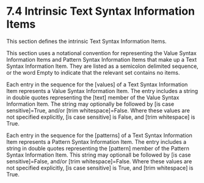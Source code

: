 <html dir="LTR" xmlns:mshelp="http://msdn.microsoft.com/mshelp" xmlns:ddue="http://ddue.schemas.microsoft.com/authoring/2003/5" xmlns:xlink="http://www.w3.org/1999/xlink" xmlns:tool="http://www.microsoft.com/tooltip"><body><input type="hidden" id="userDataCache" class="userDataStyle"><input type="hidden" id="hiddenScrollOffset"><img id="dropDownImage" style="display:none; height:0; width:0;" src="../local/drpdown.gif"><img id="dropDownHoverImage" style="display:none; height:0; width:0;" src="../local/drpdown_orange.gif"><img id="collapseImage" style="display:none; height:0; width:0;" src="../local/collapse.gif"><img id="expandImage" style="display:none; height:0; width:0;" src="../local/exp.gif"><img id="collapseAllImage" style="display:none; height:0; width:0;" src="../local/collall.gif"><img id="expandAllImage" style="display:none; height:0; width:0;" src="../local/expall.gif"><img id="copyImage" style="display:none; height:0; width:0;" src="../local/copycode.gif"><img id="copyHoverImage" style="display:none; height:0; width:0;" src="../local/copycodeHighlight.gif"><div id="header"><h1 class="heading">7.4 Intrinsic Text Syntax Information Items</h1></div><div id="mainSection"><div id="mainBody"><div id="allHistory" class="saveHistory" onsave="saveAll()" onload="loadAll()"></div>




<p xmlns:wsd="http://wsdev.schemas.microsoft.com/authoring/2008/2" xmlns:msxsl="urn:schemas-microsoft-com:xslt" xmlns:script="urn:script" xmlns:build="urn:build">
<div id="sectionSection0" class="section" name="collapseableSection"><content xmlns="http://ddue.schemas.microsoft.com/authoring/2003/5" xmlns:wsd="http://wsdev.schemas.microsoft.com/authoring/2008/2" xmlns:msxsl="urn:schemas-microsoft-com:xslt" xmlns:script="urn:script" xmlns:build="urn:build">
				</content></div><div id="sectionSection1" class="section" name="collapseableSection"><content xmlns="http://ddue.schemas.microsoft.com/authoring/2003/5" xmlns:wsd="http://wsdev.schemas.microsoft.com/authoring/2008/2" xmlns:msxsl="urn:schemas-microsoft-com:xslt" xmlns:script="urn:script" xmlns:build="urn:build">
					<p xmlns="">This section defines the intrinsic <mshelp:link keywords="8c534ea6-1c76-48e5-9590-1fe696aa736e" tabindex="0">Text Syntax Information Items</mshelp:link>.</p>
					<p xmlns="">This section uses a notational convention for representing the <mshelp:link keywords="e651581d-a4b3-42fa-baf9-faba70ac15ac" tabindex="0">Value Syntax Information Items</mshelp:link> and <mshelp:link keywords="4c449280-71e7-453d-ac99-79212f7ab04d" tabindex="0">Pattern Syntax Information Items</mshelp:link> that make up a <mshelp:link keywords="8c534ea6-1c76-48e5-9590-1fe696aa736e" tabindex="0">Text Syntax Information Item</mshelp:link>. They are listed as a semicolon delimited sequence, or the word Empty to indicate that the relevant set contains no items.</p>
					<p xmlns="">Each entry in the sequence for the [values] of a <mshelp:link keywords="8c534ea6-1c76-48e5-9590-1fe696aa736e" tabindex="0">Text Syntax Information Item</mshelp:link> represents a <mshelp:link keywords="e651581d-a4b3-42fa-baf9-faba70ac15ac" tabindex="0">Value Syntax Information Item</mshelp:link>. The entry includes a string in double quotes representing the [text] member of the <mshelp:link keywords="e651581d-a4b3-42fa-baf9-faba70ac15ac" tabindex="0">Value Syntax Information Item</mshelp:link>. The string may optionally be followed by [is case sensitive]=True, and/or [trim whitespace]=False. Where these values are not specified explicitly, [is case sensitive] is False, and [trim whitespace] is True.</p>
					<p xmlns="">Each entry in the sequence for the [patterns] of a <mshelp:link keywords="8c534ea6-1c76-48e5-9590-1fe696aa736e" tabindex="0">Text Syntax Information Item</mshelp:link> represents a <mshelp:link keywords="4c449280-71e7-453d-ac99-79212f7ab04d" tabindex="0">Pattern Syntax Information Item</mshelp:link>. The entry includes a string in double quotes representing the [pattern] member of the <mshelp:link keywords="4c449280-71e7-453d-ac99-79212f7ab04d" tabindex="0">Pattern Syntax Information Item</mshelp:link>. This string may optionall be followed by [is case sensitive]=False, and/or [trim whitespace]=False. Where these values are not specified explicitly, [is case sensitive] is True, and [trim whitespace] is True.</p>
				</content></div><!--[if gte IE 5]>
			<tool:tip element="languageFilterToolTip" avoidmouse="false"/>
		<![endif]--></div><a name="feedback"></a><span></span></div></body></html>